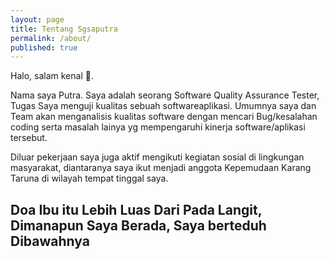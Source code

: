 ```yaml
---
layout: page
title: Tentang Sgsaputra
permalink: /about/
published: true
---
```

Halo, salam kenal 👋.

Nama saya Putra. Saya adalah seorang Software Quality Assurance Tester, Tugas Saya menguji kualitas sebuah softwareaplikasi. Umumnya saya dan Team akan menganalisis kualitas software dengan mencari Bug/kesalahan coding serta masalah lainya yg mempengaruhi kinerja software/aplikasi tersebut.

Diluar pekerjaan saya juga aktif mengikuti kegiatan sosial di lingkungan masyarakat, diantaranya saya ikut menjadi anggota Kepemudaan Karang Taruna di wilayah tempat tinggal saya.

## Doa Ibu itu Lebih Luas Dari Pada Langit, Dimanapun Saya Berada, Saya berteduh Dibawahnya

